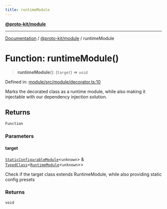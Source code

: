 ```yaml
---
title: runtimeModule
---
```


[**@proto-kit/module**](../README.md)

***

[Documentation](../../../README.md) / [@proto-kit/module](../README.md) / runtimeModule

# Function: runtimeModule()

> **runtimeModule**(): (`target`) => `void`

Defined in: [module/src/module/decorator.ts:10](https://github.com/proto-kit/framework/blob/4d6b3b6da51b3edee0fbf25ce72c1f59ec61e891/packages/module/src/module/decorator.ts#L10)

Marks the decorated class as a runtime module, while also
making it injectable with our dependency injection solution.

## Returns

`Function`

### Parameters

#### target

[`StaticConfigurableModule`](../../common/interfaces/StaticConfigurableModule.md)\<`unknown`\> & [`TypedClass`](../../common/type-aliases/TypedClass.md)\<[`RuntimeModule`](../classes/RuntimeModule.md)\<`unknown`\>\>

Check if the target class extends RuntimeModule, while
also providing static config presets

### Returns

`void`
